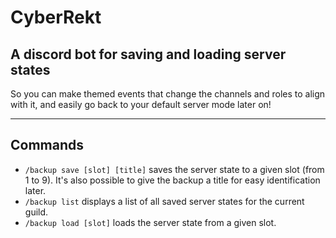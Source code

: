 # CyberRekt

## A discord bot for saving and loading server states

So you can make themed events that change the channels and roles to align with it, and easily go back to your default server mode later on!

---

## Commands

- `/backup save [slot] [title]` saves the server state to a given slot (from 1 to 9). It's also possible to give the backup a title for easy identification later.
- `/backup list` displays a list of all saved server states for the current guild.
- `/backup load [slot]` loads the server state from a given slot.